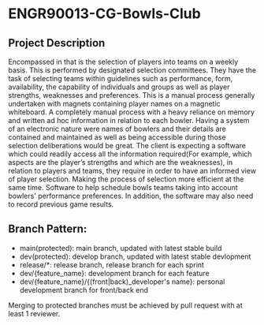 # ENGR90013-CG-Bowls-Club
## Project Description
Encompassed in that is the selection of players into teams on a weekly basis. This is performed by designated selection committees. They have the task of selecting teams within guidelines such as performance, form, availability, the capability of individuals and groups as well as player strengths, weaknesses and preferences. This is a manual process generally undertaken with magnets containing player names on a magnetic whiteboard. A completely manual process with a heavy reliance on memory and written ad hoc information in relation to each bowler. Having a system of an electronic nature were names of bowlers and their details are contained and maintained as well as being accessible during those selection deliberations would be great.
The client is expecting a software which could readily access all the information required(For example, which aspects are the player’s strengths and which are the weaknesses), in relation to players and teams, they require in order to have an informed view of player selection.  Making the process of selection more efficient at the same time. Software to help schedule bowls teams taking into account bowlers' performance preferences. In addition, the software may also need to record previous game results.

## Branch Pattern:
- main(protected): main branch, updated with latest stable build
- dev(protected): develop branch, updated with latest stable devlopment
- release/\*: release branch, release branch for each sprint
- dev/{feature_name}: development branch for each feature
- dev/{feature_name}/{(front|back)\_developer's name}: personal development branch for front/back end

Merging to protected branches must be achieved by pull request with at least 1 reviewer. 
